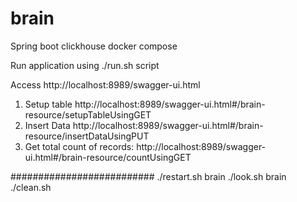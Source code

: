 # brain
Spring boot clickhouse docker compose

Run application using ./run.sh script

Access http://localhost:8989/swagger-ui.html

1. Setup table http://localhost:8989/swagger-ui.html#/brain-resource/setupTableUsingGET
2. Insert Data http://localhost:8989/swagger-ui.html#/brain-resource/insertDataUsingPUT
3. Get total count of records: http://localhost:8989/swagger-ui.html#/brain-resource/countUsingGET

##########################
./restart.sh brain
./look.sh brain
./clean.sh